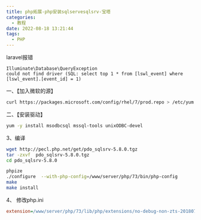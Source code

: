 ```yaml
---
title: php拓展-php安装sqlservesqlsrv-宝塔
categories:
  - 教程
date: 2022-08-18 13:21:44
tags:
  - PHP
---
```




laravel报错

```
Illuminate\Database\QueryException
could not find driver (SQL: select top 1 * from [lswl_event] where [lswl_event].[event_id] = 1)
```


一、【加入微软的源】
```sh
curl https://packages.microsoft.com/config/rhel/7/prod.repo > /etc/yum.repos.d/mssqlrelease.repo
```
二、【安装驱动】
```sh
yum -y install msodbcsql mssql-tools unixODBC-devel
```

3、编译

```sh
wget http://pecl.php.net/get/pdo_sqlsrv-5.8.0.tgz
tar -zxvf  pdo_sqlsrv-5.8.0.tgz
cd pdo_sqlsrv-5.8.0

phpize
./configure  --with-php-config=/www/server/php/73/bin/php-config
make
make install 

```

4、 修改php.ini

```ini
extension=/www/server/php/73/lib/php/extensions/no-debug-non-zts-20180731/pdo_sqlsrv.so
```

